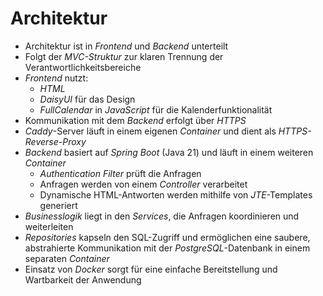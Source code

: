 # Architektur

- Architektur ist in *Frontend* und *Backend* unterteilt
- Folgt der *MVC-Struktur* zur klaren Trennung der Verantwortlichkeitsbereiche
- *Frontend* nutzt:
    - *HTML*
    - *DaisyUI* für das Design
    - *FullCalendar* in *JavaScript* für die Kalenderfunktionalität
- Kommunikation mit dem *Backend* erfolgt über *HTTPS*
- *Caddy*-Server läuft in einem eigenen *Container* und dient als *HTTPS-Reverse-Proxy*
- *Backend* basiert auf *Spring Boot* (Java 21) und läuft in einem weiteren *Container*
    - *Authentication Filter* prüft die Anfragen
    - Anfragen werden von einem *Controller* verarbeitet
    - Dynamische HTML-Antworten werden mithilfe von *JTE*-Templates generiert
- *Businesslogik* liegt in den *Services*, die Anfragen koordinieren und weiterleiten
- *Repositories* kapseln den SQL-Zugriff und ermöglichen eine saubere, abstrahierte Kommunikation mit der *PostgreSQL*-Datenbank in einem separaten *Container*
- Einsatz von *Docker* sorgt für eine einfache Bereitstellung und Wartbarkeit der Anwendung

